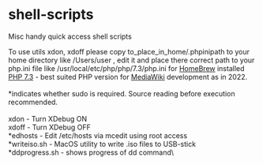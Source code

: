 # shell-scripts
Misc handy quick access shell scripts

To use utils xdon, xdoff please copy to_place_in_home/.phpinipath to your home directory like /Users/user , edit it and place there correct path to your php.ini file like /usr/local/etc/php/php/7.3/php.ini for [HomeBrew](https://brew.sh/) installed [PHP 7.3](https://www.php.net/releases/7_3_0.php) - best suited PHP version for [MediaWiki](https://www.mediawiki.org/) development as in 2022.\
\
*indicates whether sudo is required. Source reading before execution recommended.\
\
xdon - Turn XDebug ON\
xdoff - Turn XDebug OFF\
*edhosts - Edit /etc/hosts via mcedit using root access\
*writeiso.sh - MacOS utility to write .iso files to USB-stick\
*ddprogress.sh - shows progress of dd command\
